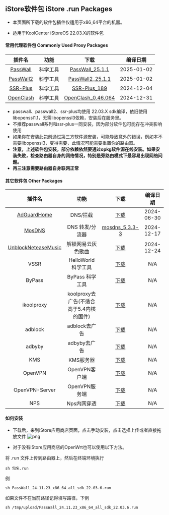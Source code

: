 ## iStore软件包 iStore .run Packages

* 本页面所下载的软件包插件仅适用于x86_64平台的机器。

* 适用于KoolCenter iStoreOS 22.03.X的软件包

#### 常用代理软件包 Commonly Used Proxy Packages
|插件名|功能|下载|编译日期|
| :----: | :----: | :----: | :----: |
| [PassWall](https://github.com/xiaorouji/openwrt-passwall) | 科学工具 | [PassWall_25.1.1](https://github.com/AUK9527/Are-u-ok/raw/main/x86/all/PassWall_25.1.1_x86_64_all_sdk_22.03.7.run) |2025-01-02|
| [PassWall2](https://github.com/xiaorouji/openwrt-passwall2) | 科学工具 | [PassWall2_25.1.1](https://github.com/AUK9527/Are-u-ok/raw/main/x86/all/PassWall2_25.1.1_x86_64_all_sdk_22.03.7.run) |2025-01-02|
| [SSR-Plus](https://github.com/fw876/helloworld) | 科学工具 | [SSR-Plus_189](https://github.com/AUK9527/Are-u-ok/raw/main/x86/all/SSR-Plus_189_x86_64_all_sdk_22.03.7.run) |2024-12-04|
| [OpenClash](https://github.com/vernesong/OpenClash) | 科学工具 | [OpenClash_0.46.064](https://github.com/AUK9527/Are-u-ok/raw/main/x86/all/OpenClash_0.46.064+x86_64_core.run) |2024-12-31|
* passwall、passwall2、ssr-plus均使用 22.03.X sdk编译，依旧使用libopenssl1.1，无需libopenssl3依赖，安装后在服务里。
* 不推荐passwall系列和ssr-plus一同安装，因为部分软件包可能存在冲突影响使用
* 如果你在安装此包前通过第三方软件源安装，可能导致意外的错误，例如本不需要libopenssl3，变得需要，此情况可能需要重置你的路由器。
* **注意，上述软件包安装，部分依赖依然要通过opkg软件源在线安装。如果安装失败，检查路由器自身的网络情况，特别是旁路由模式下最容易出现网络问题。**
* **再三注意需要路由器自身联网正常**

#### 其它软件包 Other Packages
|插件名|功能|下载|编译日期|
| :----: | :----: | :----: | :----: |
| [AdGuardHome](https://github.com/sirpdboy/sirpdboy-package) | DNS/拦截 | [下载](https://github.com/AUK9527/Are-u-ok/raw/main/x86/all/adguardhome.run) |2024-06-30|
| [MosDNS](https://github.com/sbwml/luci-app-mosdns) | DNS 转发/分流器 | [mosdns_5.3.3-3](https://github.com/AUK9527/Are-u-ok/raw/main/x86/all/mosdns_5.3.3-3_x86_64_luci_1.6.8_all.run) |2024-12-17|
| [UnblockNeteaseMusic](https://github.com/UnblockNeteaseMusic/luci-app-unblockneteasemusic) | 解锁网易云灰色歌曲 | [下载](https://github.com/AUK9527/Are-u-ok/raw/main/x86/all/unblockneteasemusic.run) |2024-12-24|
| VSSR | HelloWorld 科学工具 | [下载](https://github.com/AUK9527/Are-u-ok/raw/main/x86/all/VSSR_x86.run) |N/A|
| ByPass | ByPass 科学工具 | [下载](https://github.com/AUK9527/Are-u-ok/raw/main/x86/all/ByPass_x86.run) |N/A|
| ikoolproxy | koolproxy去广告(不适合高于5.4内核的固件) | [下载](https://github.com/AUK9527/Are-u-ok/raw/main/x86/all/ikoolproxy_x86.run) |N/A|
| adblock | adblock去广告 | [下载](https://github.com/AUK9527/Are-u-ok/raw/main/x86/all/adblock_x86.run) |N/A|
| adbyby | adbyby去广告 | [下载](https://github.com/AUK9527/Are-u-ok/raw/main/x86/all/adbyby_x86.run) |N/A|
| KMS | KMS服务器 | [下载](https://github.com/AUK9527/Are-u-ok/raw/main/x86/all/KMS_x86.run) |N/A|
| OpenVPN | OpenVPN客户端 | [下载](https://github.com/AUK9527/Are-u-ok/raw/main/x86/all/OpenVPN_x86.run) |N/A|
| OpenVPN-Server | OpenVPN服务端 | [下载](https://github.com/AUK9527/Are-u-ok/raw/main/x86/all/OpenVPN-Server_x86.run) |N/A|
| NPS | Nps内网穿透 | [下载](https://github.com/AUK9527/Are-u-ok/raw/main/x86/all/NPS_x86.run) |N/A|

#### 如何安装
* 下载后，来到iStore应用商店页面，点击手动安装，点击选择上传或者直接拖放文件
![png](https://cdn.jsdelivr.net/gh/AUK9527/Are-u-ok@master/apps/install.png)

* 对于没有iStore应用商店的OpenWrt也可以使用以下方法。

将 .run 文件上传到路由器上，然后在终端环境执行
```console
sh 包名.run
```
例
```console
sh PassWall_24.11.23_x86_64_all_sdk_22.03.6.run
```
如果文件不在当前路径记得填写路径，下例
```console
sh /tmp/upload/PassWall_24.11.23_x86_64_all_sdk_22.03.6.run
```













